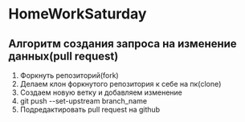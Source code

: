 # HomeWorkSaturday

## Алгоритм создания запроса на изменение данных(pull request)

1. Форкнуть репозиторий(fork)
2. Делаем клон форкнутого репозитория к себе на пк(clone)
3. Создаем новую ветку и добавляем изменение
4. git push --set-upstream branch_name
5. Подредактировать pull request на github 